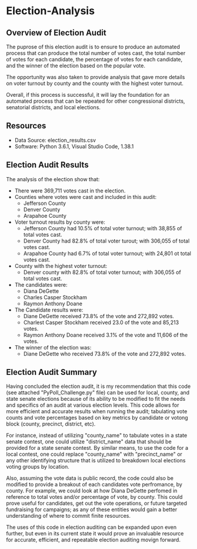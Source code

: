 # Election-Analysis

## Overview of Election Audit
The puprose of this election audit is to ensure to produce an automated process that can produce the total number of votes cast, the total number of votes for each candidate, the percentage of votes for each candidate, and the winner of the election based on the popular vote.

The opportunity was also taken to provide analysis that gave more details on voter turnout by county and the county with the highest voter turnout.

Overall, if this process is successful, it will lay the foundation for an automated process that can be repeated for other congressional districts, senatorial districts, and local elections.

## Resources
- Data Source: election_results.csv
- Software: Python 3.6.1, Visual Studio Code, 1.38.1

## Election Audit Results
The analysis of the election show that:
- There were 369,711 votes cast in the election.
- Counties where votes were cast and included in this audit:
  - Jefferson County
  - Denver County
  - Arapahoe County
- Voter turnout results by county were:
  - Jefferson County had 10.5% of total voter turnout; with 38,855 of total votes cast.
  - Denver County had 82.8% of total voter turout; with 306,055 of total votes cast.
  - Arapahoe County had 6.7% of total voter turnout; with 24,801 ot total votes cast.
- County with the highest voter turnout:
  - Denver county with 82.8% of total voter turnout; with 306,055 of total votes cast.
- The candidates were:
  - Diana DeGette
  - Charles Casper Stockham
  - Raymon Anthony Doane
- The Candidate results were:
  - Diane DeGette received 73.8%  of the vote and 272,892 votes.
  - Charlest Casper Stockham received 23.0 of the vote and 85,213 votes.
  - Raymon Anthony Doane received 3.1% of the vote and 11,606 of the votes.
- The winner of the election was:
  - Diane DeGette who received 73.8%  of the vote and 272,892 votes.

## Election Audit Summary
Having concluded the election audit, it is my recommendation that this code (see attached "PyPoll_Challenge.py" file) can be used for local, county, and state senate elections because of its ability to be modified to fit the needs and specifics of an audit at various election levels. This code allows for more efficient and accurate results when running the audit; tabulating vote counts and vote percentages based on key metrics by candidate or votong block (county, precinct, district, etc).

 For instance, instead of utilizing "county_name" to tabulate votes in a state senate contest, one could utilize "district_name" data that should be provided for a state  senate contest. By similar means, to use the code for a local contest, one could replace "county_name" with "precinct_name" or any other identifying structure that is utilized to breakdown local elections voting groups by location.

 Also, assuming the vote data is public record, the code could also be modified to provide a breakout of each candidates vote perfromance, by county. For example, we could look at how Diana DeGette perfomed in reference to total votes and/or percentage of vote, by county. This could prove useful for candidates, get out the vote operations, or future targeted fundraising for campaigns; as any of these entities would gain a better understanding of where to commit finite resources.

 The uses of this code in election auditing can be expanded upon even further, but even in its current state it would prove an invaluable resource for accurate, efficient, and repeatable election auditing movign forward. 
  
